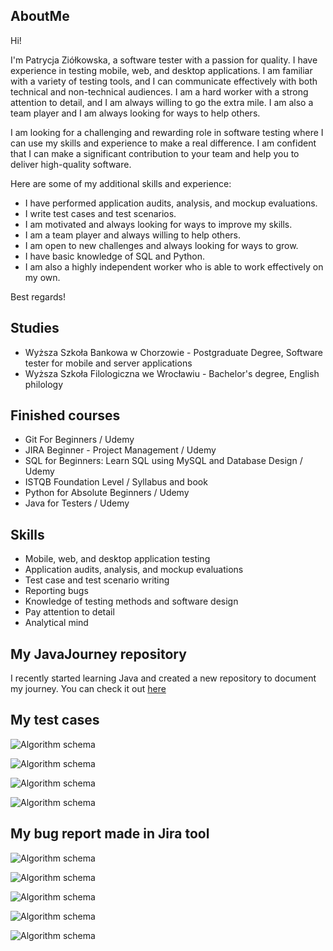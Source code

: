 ## AboutMe

Hi!

I'm Patrycja Ziółkowska, a software tester with a passion for quality. I have experience in testing mobile, web, and desktop applications. I am familiar with a variety of testing tools, and I can communicate effectively with both technical and non-technical audiences. I am a hard worker with a strong attention to detail, and I am always willing to go the extra mile. I am also a team player and I am always looking for ways to help others.

I am looking for a challenging and rewarding role in software testing where I can use my skills and experience to make a real difference. I am confident that I can make a significant contribution to your team and help you to deliver high-quality software.

Here are some of my additional skills and experience:

* I have performed application audits, analysis, and mockup evaluations.
* I write test cases and test scenarios.
* I am motivated and always looking for ways to improve my skills.
* I am a team player and always willing to help others.
* I am open to new challenges and always looking for ways to grow.
* I have basic knowledge of SQL and Python.
* I am also a highly independent worker who is able to work effectively on my own. 

Best regards!
	
## Studies

* Wyższa Szkoła Bankowa w Chorzowie - Postgraduate Degree, Software tester for mobile and server applications
* Wyższa Szkoła Filologiczna we Wrocławiu - Bachelor's degree, English philology

## Finished courses

* Git For Beginners / Udemy
* JIRA Beginner - Project Management / Udemy
* SQL for Beginners: Learn SQL using MySQL and Database Design / Udemy
* ISTQB Foundation Level / Syllabus and book
* Python for Absolute Beginners / Udemy
* Java for Testers / Udemy


## Skills

* Mobile, web, and desktop application testing
* Application audits, analysis, and mockup evaluations
* Test case and test scenario writing
* Reporting bugs
* Knowledge of testing methods and software design
* Pay attention to detail
* Analytical mind

## My JavaJourney repository

I recently started learning Java and created a new repository to document my journey. You can check it out
[here](https://github.com/PatrycjaZiolkowska/JavaJourney)

## My test cases

![Algorithm schema](Images/TestRailQA.png)

![Algorithm schema](Images/ts6.png)

![Algorithm schema](Images/ts8.png)

![Algorithm schema](Images/news.png)


## My bug report made in Jira tool

![Algorithm schema](Images/jira.png)

![Algorithm schema](Images/tc1.png)

![Algorithm schema](Images/tc2.png)

![Algorithm schema](Images/tc3.png)

![Algorithm schema](Images/tc4.png)


